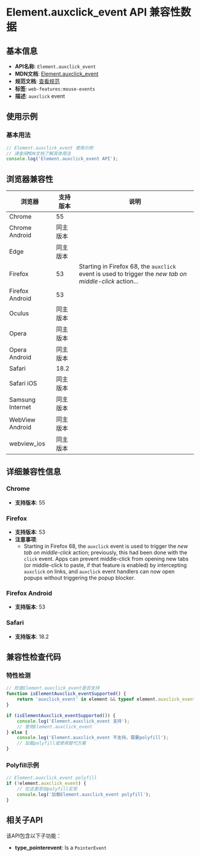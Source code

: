 # Element.auxclick_event API 兼容性数据

## 基本信息

- **API名称**: `Element.auxclick_event`
- **MDN文档**: [Element.auxclick_event](https://developer.mozilla.org/docs/Web/API/Element/auxclick_event)
- **规范文档**: [查看规范](https://w3c.github.io/uievents/#event-type-auxclick,https://html.spec.whatwg.org/multipage/webappapis.html#handler-onauxclick)
- **标签**: `web-features:mouse-events`
- **描述**: `auxclick` event

## 使用示例

### 基本用法

```javascript
// Element.auxclick_event 使用示例
// 请查阅MDN文档了解具体用法
console.log('Element.auxclick_event API');
```

## 浏览器兼容性

| 浏览器 | 支持版本 | 说明 |
|--------|----------|------|
| Chrome | 55 |  |
| Chrome Android | 同主版本 |  |
| Edge | 同主版本 |  |
| Firefox | 53 | Starting in Firefox 68, the `auxclick` event is used to trigger the _new tab on middle-click_ action... |
| Firefox Android | 53 |  |
| Oculus | 同主版本 |  |
| Opera | 同主版本 |  |
| Opera Android | 同主版本 |  |
| Safari | 18.2 |  |
| Safari iOS | 同主版本 |  |
| Samsung Internet | 同主版本 |  |
| WebView Android | 同主版本 |  |
| webview_ios | 同主版本 |  |

## 详细兼容性信息

### Chrome

- **支持版本**: 55

### Firefox

- **支持版本**: 53
- **注意事项**:
  - Starting in Firefox 68, the `auxclick` event is used to trigger the _new tab on middle-click_ action; previously, this had been done with the `click` event. Apps can prevent middle-click from opening new tabs (or middle-click to paste, if that feature is enabled) by intercepting `auxclick` on links, and `auxclick` event handlers can now open popups without triggering the popup blocker.

### Firefox Android

- **支持版本**: 53

### Safari

- **支持版本**: 18.2

## 兼容性检查代码

### 特性检测

```javascript
// 检查Element.auxclick_event是否支持
function isElementAuxclick_eventSupported() {
    return 'auxclick_event' in element && typeof element.auxclick_event === 'function';
}

if (isElementAuxclick_eventSupported()) {
    console.log('Element.auxclick_event 支持');
    // 使用Element.auxclick_event
} else {
    console.log('Element.auxclick_event 不支持，需要polyfill');
    // 加载polyfill或使用替代方案
}
```

### Polyfill示例

```javascript
// Element.auxclick_event polyfill
if (!element.auxclick_event) {
    // 在这里添加polyfill实现
    console.log('加载Element.auxclick_event polyfill');
}
```

## 相关子API

该API包含以下子功能：

- **type_pointerevent**: Is a `PointerEvent`

